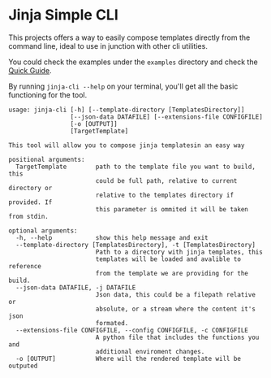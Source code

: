 # Jinja Simple CLI

This projects offers a way to easily compose templates directly from the 
command line, ideal to use in junction with other cli utilities.

You could check the examples under the `examples` directory and check the	[Quick Guide](https://github.com/ekiim/jinjasimplecli/blob/master/docs/guide.md).

By running `jinja-cli --help` on your terminal, you'll get all the basic functioning for the tool.

```
usage: jinja-cli [-h] [--template-directory [TemplatesDirectory]]
                 [--json-data DATAFILE] [--extensions-file CONFIGFILE]
                 [-o [OUTPUT]]
                 [TargetTemplate]

This tool will allow you to compose jinja templatesin an easy way

positional arguments:
  TargetTemplate        path to the template file you want to build, this
                        could be full path, relative to current directory or
                        relative to the templates directory if provided. If
                        this parameter is ommited it will be taken from stdin.

optional arguments:
  -h, --help            show this help message and exit
  --template-directory [TemplatesDirectory], -t [TemplatesDirectory]
                        Path to a directory with jinja templates, this
                        templates will be loaded and avalible to reference
                        from the template we are providing for the build.
  --json-data DATAFILE, -j DATAFILE
                        Json data, this could be a filepath relative or
                        absolute, or a stream where the content it's json
                        formated.
  --extensions-file CONFIGFILE, --config CONFIGFILE, -c CONFIGFILE
                        A python file that includes the functions you and
                        additional enviroment changes.
  -o [OUTPUT]           Where will the rendered template will be outputed
```

